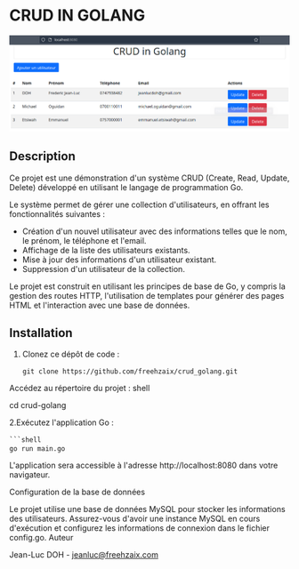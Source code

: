 # CRUD IN GOLANG

![Screenshot](screenshot.png)

## Description

Ce projet est une démonstration d'un système CRUD (Create, Read, Update, Delete) développé en utilisant le langage de programmation Go.

Le système permet de gérer une collection d'utilisateurs, en offrant les fonctionnalités suivantes :

- Création d'un nouvel utilisateur avec des informations telles que le nom, le prénom, le téléphone et l'email.
- Affichage de la liste des utilisateurs existants.
- Mise à jour des informations d'un utilisateur existant.
- Suppression d'un utilisateur de la collection.

Le projet est construit en utilisant les principes de base de Go, y compris la gestion des routes HTTP, l'utilisation de templates pour générer des pages HTML et l'interaction avec une base de données.

## Installation

1. Clonez ce dépôt de code :

   ```shell
   git clone https://github.com/freehzaix/crud_golang.git

Accédez au répertoire du projet :
shell

cd crud-golang

2.Exécutez l'application Go :

    ```shell
    go run main.go

L'application sera accessible à l'adresse http://localhost:8080 dans votre navigateur.

Configuration de la base de données

Le projet utilise une base de données MySQL pour stocker les informations des utilisateurs. Assurez-vous d'avoir une instance MySQL en cours d'exécution et configurez les informations de connexion dans le fichier config.go.
Auteur

Jean-Luc DOH - jeanluc@freehzaix.com